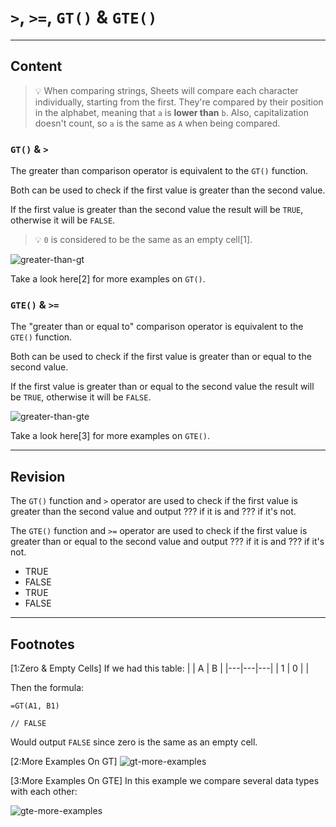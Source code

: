 ﻿---
author: Stefan-Stojanovic

type: normal

category: how to

---

# `>`, `>=`, `GT()` & `GTE()`

---
## Content

> 💡 When comparing strings, Sheets will compare each character individually, starting from the first. 
> They're compared by their position in the alphabet, meaning that `a` is **lower than** `b`. Also, capitalization doesn't count, so `a` is the same as `A` when being compared.

### `GT()` & `>`

The greater than comparison operator is equivalent to the `GT()` function.

Both can be used to check if the first value is greater than the second value. 

If the first value is greater than the second value the result will be `TRUE`, otherwise it will be `FALSE`.

> 💡 `0` is considered to be the same as an empty cell[1].

![greater-than-gt](https://img.enkipro.com/412663ee406653b86e6b5c2177db2907.png)

Take a look here[2] for more examples on `GT()`.

### `GTE()` & `>=`

The "greater than or equal to" comparison operator is equivalent to the `GTE()` function.

Both can be used to check if the first value is greater than or equal to the second value. 

If the first value is greater than or equal to the second value the result will be `TRUE`, otherwise it will be `FALSE`.

![greater-than-gte](https://img.enkipro.com/ed4175f75413f3b4adbda16dcfeea425.png)

Take a look here[3] for more examples on `GTE()`.

---
## Revision

The `GT()` function and `>` operator are used to check if the first value is greater than the second value and output ??? if it is and ??? if it's not.

The `GTE()` function and `>=` operator are used to check if the first value is greater than or equal to the second value and output ??? if it is and ??? if it's not.

- TRUE
- FALSE
- TRUE
- FALSE

---
## Footnotes

[1:Zero & Empty Cells]
If we had this table:
|   | A | B |
|---|---|---|
| 1 | 0 |   |

Then the formula:
```plain-text
=GT(A1, B1)

// FALSE
```

Would output `FALSE` since zero is the same as an empty cell.

[2:More Examples On GT]
![gt-more-examples](https://img.enkipro.com/33f2d1cdfbec2d450dbcfe709418ce90.png)

[3:More Examples On GTE]
In this example we compare several data types with each other:

![gte-more-examples](https://img.enkipro.com/5a56a51e1ad90c47173140a5ee9feded.png)